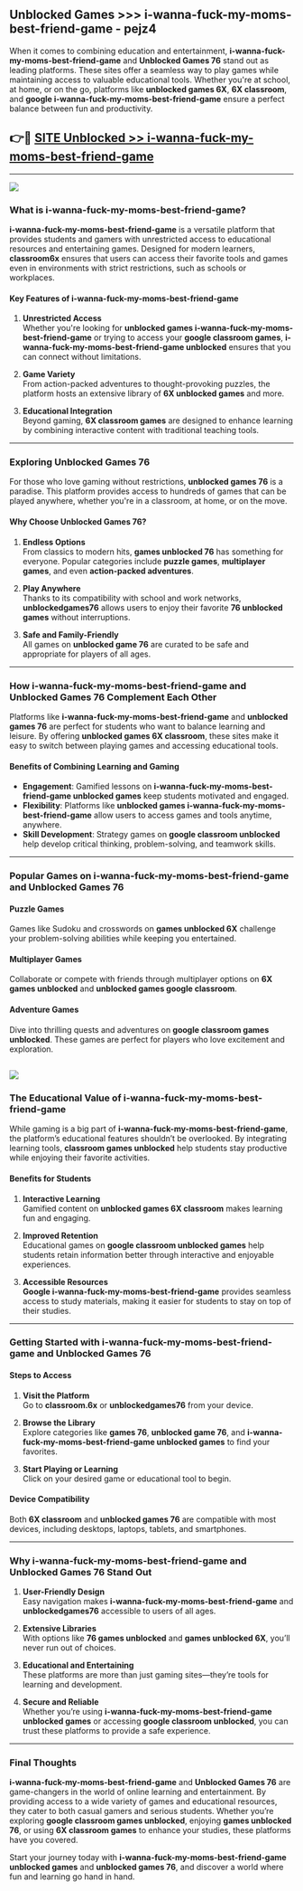 ## Unblocked Games >>> i-wanna-fuck-my-moms-best-friend-game - pejz4 

When it comes to combining education and entertainment, **i-wanna-fuck-my-moms-best-friend-game** and **Unblocked Games 76** stand out as leading platforms. These sites offer a seamless way to play games while maintaining access to valuable educational tools. Whether you're at school, at home, or on the go, platforms like **unblocked games 6X**, **6X classroom**, and **google i-wanna-fuck-my-moms-best-friend-game** ensure a perfect balance between fun and productivity.
## 👉🔴 [SITE Unblocked >> i-wanna-fuck-my-moms-best-friend-game](http://premium.freeplayer.one?title=i-wanna-fuck-my-moms-best-friend-game&ref=22JU)
---
<a href="http://premium.freeplayer.one?title=i-wanna-fuck-my-moms-best-friend-game&ref=22JU/"><img src="https://github.com/user-attachments/assets/438f12ca-57a4-47a3-8ead-c64da593a1e5"/></a>
### What is i-wanna-fuck-my-moms-best-friend-game?  

**i-wanna-fuck-my-moms-best-friend-game** is a versatile platform that provides students and gamers with unrestricted access to educational resources and entertaining games. Designed for modern learners, **classroom6x** ensures that users can access their favorite tools and games even in environments with strict restrictions, such as schools or workplaces.  

#### Key Features of i-wanna-fuck-my-moms-best-friend-game  

1. **Unrestricted Access**  
   Whether you're looking for **unblocked games i-wanna-fuck-my-moms-best-friend-game** or trying to access your **google classroom games**, **i-wanna-fuck-my-moms-best-friend-game unblocked** ensures that you can connect without limitations.  

2. **Game Variety**  
   From action-packed adventures to thought-provoking puzzles, the platform hosts an extensive library of **6X unblocked games** and more.  

3. **Educational Integration**  
   Beyond gaming, **6X classroom games** are designed to enhance learning by combining interactive content with traditional teaching tools.  



---

### Exploring Unblocked Games 76  

For those who love gaming without restrictions, **unblocked games 76** is a paradise. This platform provides access to hundreds of games that can be played anywhere, whether you're in a classroom, at home, or on the move.  

#### Why Choose Unblocked Games 76?  

1. **Endless Options**  
   From classics to modern hits, **games unblocked 76** has something for everyone. Popular categories include **puzzle games**, **multiplayer games**, and even **action-packed adventures**.  

2. **Play Anywhere**  
   Thanks to its compatibility with school and work networks, **unblockedgames76** allows users to enjoy their favorite **76 unblocked games** without interruptions.  

3. **Safe and Family-Friendly**  
   All games on **unblocked game 76** are curated to be safe and appropriate for players of all ages.  

---

### How i-wanna-fuck-my-moms-best-friend-game and Unblocked Games 76 Complement Each Other  

Platforms like **i-wanna-fuck-my-moms-best-friend-game** and **unblocked games 76** are perfect for students who want to balance learning and leisure. By offering **unblocked games 6X classroom**, these sites make it easy to switch between playing games and accessing educational tools.  

#### Benefits of Combining Learning and Gaming  

- **Engagement**: Gamified lessons on **i-wanna-fuck-my-moms-best-friend-game unblocked games** keep students motivated and engaged.  
- **Flexibility**: Platforms like **unblocked games i-wanna-fuck-my-moms-best-friend-game** allow users to access games and tools anytime, anywhere.  
- **Skill Development**: Strategy games on **google classroom unblocked** help develop critical thinking, problem-solving, and teamwork skills.  

---

### Popular Games on i-wanna-fuck-my-moms-best-friend-game and Unblocked Games 76  

#### Puzzle Games  

Games like Sudoku and crosswords on **games unblocked 6X** challenge your problem-solving abilities while keeping you entertained.  

#### Multiplayer Games  

Collaborate or compete with friends through multiplayer options on **6X games unblocked** and **unblocked games google classroom**.  

#### Adventure Games  

Dive into thrilling quests and adventures on **google classroom games unblocked**. These games are perfect for players who love excitement and exploration.  

<a href="http://download.freeplayer.one?title=i-wanna-fuck-my-moms-best-friend-game&ref=23D/"><img src="https://github.com/user-attachments/assets/fe0c3e91-c8e1-489c-acf0-e2f614c12fb8"/></a>
---

### The Educational Value of i-wanna-fuck-my-moms-best-friend-game  

While gaming is a big part of **i-wanna-fuck-my-moms-best-friend-game**, the platform’s educational features shouldn’t be overlooked. By integrating learning tools, **classroom games unblocked** help students stay productive while enjoying their favorite activities.  

#### Benefits for Students  

1. **Interactive Learning**  
   Gamified content on **unblocked games 6X classroom** makes learning fun and engaging.  

2. **Improved Retention**  
   Educational games on **google classroom unblocked games** help students retain information better through interactive and enjoyable experiences.  

3. **Accessible Resources**  
   **Google i-wanna-fuck-my-moms-best-friend-game** provides seamless access to study materials, making it easier for students to stay on top of their studies.  

---

### Getting Started with i-wanna-fuck-my-moms-best-friend-game and Unblocked Games 76  

#### Steps to Access  

1. **Visit the Platform**  
   Go to **classroom.6x** or **unblockedgames76** from your device.  

2. **Browse the Library**  
   Explore categories like **games 76**, **unblocked game 76**, and **i-wanna-fuck-my-moms-best-friend-game unblocked games** to find your favorites.  

3. **Start Playing or Learning**  
   Click on your desired game or educational tool to begin.  

#### Device Compatibility  

Both **6X classroom** and **unblocked games 76** are compatible with most devices, including desktops, laptops, tablets, and smartphones.  

---

### Why i-wanna-fuck-my-moms-best-friend-game and Unblocked Games 76 Stand Out  

1. **User-Friendly Design**  
   Easy navigation makes **i-wanna-fuck-my-moms-best-friend-game** and **unblockedgames76** accessible to users of all ages.  

2. **Extensive Libraries**  
   With options like **76 games unblocked** and **games unblocked 6X**, you’ll never run out of choices.  

3. **Educational and Entertaining**  
   These platforms are more than just gaming sites—they’re tools for learning and development.  

4. **Secure and Reliable**  
   Whether you’re using **i-wanna-fuck-my-moms-best-friend-game unblocked games** or accessing **google classroom unblocked**, you can trust these platforms to provide a safe experience.  

---

### Final Thoughts  

**i-wanna-fuck-my-moms-best-friend-game** and **Unblocked Games 76** are game-changers in the world of online learning and entertainment. By providing access to a wide variety of games and educational resources, they cater to both casual gamers and serious students. Whether you’re exploring **google classroom games unblocked**, enjoying **games unblocked 76**, or using **6X classroom games** to enhance your studies, these platforms have you covered.  

Start your journey today with **i-wanna-fuck-my-moms-best-friend-game unblocked games** and **unblocked games 76**, and discover a world where fun and learning go hand in hand.  